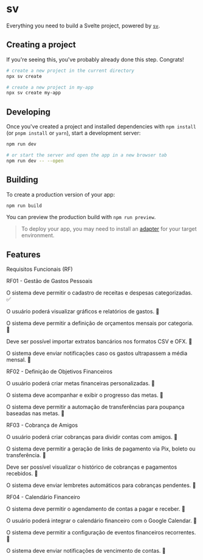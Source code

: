 # sv

Everything you need to build a Svelte project, powered by [`sv`](https://github.com/sveltejs/cli).

## Creating a project

If you're seeing this, you've probably already done this step. Congrats!

```bash
# create a new project in the current directory
npx sv create

# create a new project in my-app
npx sv create my-app
```

## Developing

Once you've created a project and installed dependencies with `npm install` (or `pnpm install` or `yarn`), start a development server:

```bash
npm run dev

# or start the server and open the app in a new browser tab
npm run dev -- --open
```

## Building

To create a production version of your app:

```bash
npm run build
```

You can preview the production build with `npm run preview`.

> To deploy your app, you may need to install an [adapter](https://svelte.dev/docs/kit/adapters) for your target environment.

## Features

Requisitos Funcionais (RF)

RF01 - Gestão de Gastos Pessoais

O sistema deve permitir o cadastro de receitas e despesas categorizadas. :white_check_mark:

O usuário poderá visualizar gráficos e relatórios de gastos. :black_square_button:

O sistema deve permitir a definição de orçamentos mensais por categoria. :black_square_button:

Deve ser possível importar extratos bancários nos formatos CSV e OFX. :black_square_button:

O sistema deve enviar notificações caso os gastos ultrapassem a média mensal. :black_square_button:

RF02 - Definição de Objetivos Financeiros

O usuário poderá criar metas financeiras personalizadas. :black_square_button:

O sistema deve acompanhar e exibir o progresso das metas. :black_square_button:

O sistema deve permitir a automação de transferências para poupança baseadas nas metas. :black_square_button:

RF03 - Cobrança de Amigos

O usuário poderá criar cobranças para dividir contas com amigos. :black_square_button:

O sistema deve permitir a geração de links de pagamento via Pix, boleto ou transferência. :black_square_button:

Deve ser possível visualizar o histórico de cobranças e pagamentos recebidos. :black_square_button:

O sistema deve enviar lembretes automáticos para cobranças pendentes. :black_square_button:

RF04 - Calendário Financeiro

O sistema deve permitir o agendamento de contas a pagar e receber. :black_square_button:

O usuário poderá integrar o calendário financeiro com o Google Calendar. :black_square_button:

O sistema deve permitir a configuração de eventos financeiros recorrentes. :black_square_button:

O sistema deve enviar notificações de vencimento de contas. :black_square_button:
